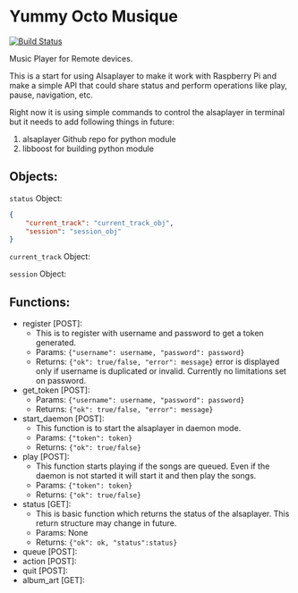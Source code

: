 # Yummy Octo Musique

[![Build Status](https://travis-ci.org/dtchanpura/yummy-octo-musique.svg?branch=master)](https://travis-ci.org/dtchanpura/yummy-octo-musique)

Music Player for Remote devices.

This is a start for using Alsaplayer to make it work with Raspberry Pi and make a simple API that could share status and perform operations like play, pause, navigation, etc.

Right now it is using simple commands to control the alsaplayer in terminal but it needs to add following things in future:

1. alsaplayer Github repo for python module
1. libboost for building python module

## Objects:
`status` Object:
```json
{
	"current_track": "current_track_obj",
	"session": "session_obj"
}
```
`current_track` Object:


`session` Object:


## Functions:
* register [POST]:
	* This is to register with username and password to get a token generated.
	* Params: `{"username": username, "password": password}`
	* Returns: `{"ok": true/false, "error": message}` error is displayed only if username is duplicated or invalid. Currently no limitations set on password.
* get_token [POST]:
 	* Params: `{"username": username, "password": password}`
	* Returns: `{"ok": true/false, "error": message}`
* start_daemon [POST]:
	* This function is to start the alsaplayer in daemon mode.
	* Params: `{"token": token}`
	* Returns: `{"ok": true/false}`
* play [POST]:
	* This function starts playing if the songs are queued. Even if the daemon is not started it will start it and then play the songs.
	* Params: `{"token": token}`
	* Returns: `{"ok": true/false}`
* status [GET]:
	* This is basic function which returns the status of the alsaplayer. This return structure may change in future.
	* Params: None
	* Returns:
	```{"ok": ok, "status":status}```
* queue [POST]:
* action [POST]:
* quit [POST]:
* album_art [GET]:
